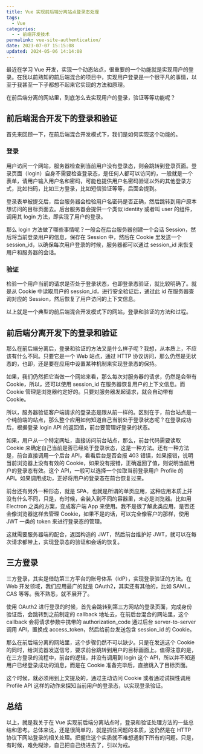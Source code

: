 ```yaml
---
title: Vue 实现前后端分离站点登录态处理
tags:
  - Vue
categories:
  - - 前端开发技术
permalink: vue-site-authentication/
date: 2023-07-07 15:15:08
updated: 2024-05-06 14:14:08
---
```

最近在学习 Vue 开发，实现一个动态站点，很重要的一个功能就是实现用户的登录。在我以前熟知的前后端混合的项目中，实现用户登录是一个很平凡的事情，以至于我甚至一下子都想不起来它实现的方法和原理。

在前后端分离的网站里，到底怎么去实现用户的登录，验证等等功能呢？

<!-- more -->

## 前后端混合开发下的登录和验证

首先来回顾一下，在前后端混合开发模式下，我们是如何实现这个功能的。

### 登录

用户访问一个网站，服务器检查到当前用户没有登录态，则会跳转到登录页面。登录页面（login）自身不需要检查登录态，是任何人都可以访问的，一般就是一个表单，请用户输入用户名和密码，可能也提供用户名密码验证以外的其他登录方式，比如扫码，比如三方登录，比如短信验证等等，后面会提到。

登录表单被提交后，后台服务器会检验用户名密码是否正确，然后跳转到用户原本想访问的目标页面去。后台服务器会提供一个类似 identity 或者叫 user 的组件，调用其 login 方法，即实现了用户的登录。

那么 login 方法做了哪些事情呢？一般会在后台服务器创建一个会话 Session，然后将当前登录用户的信息，保存在 Session 中，然后在 Cookie 里发送一个 session_id，以确保每次用户登录的时候，服务器都可以通过 session_id 来恢复用户和服务器的会话。

### 验证

检验一个用户当前的请求是否处于登录状态，也即登录态验证，就比较明确了。就是从 Cookie 中读取用户的 session_id，进行安全验证后，通过此 id 在服务器查询对应的 Session，然后恢复了用户访问的上下文信息。

以上就是一个典型的前后端混合开发模式下的网站，登录和验证的方法和过程。

## 前后端分离开发下的登录和验证

那么在前后端分离后，登录和验证的方法又是什么样子呢？我想，从本质上，不应该有什么不同。只要它是一个 Web 站点，通过 HTTP 协议访问，那么仍然是无状态的，也即，还是要在应用中设置某种机制来实现登录态的保持。

如果，我们仍然把它当做一个网站来看，那么每次对服务器的请求，仍然是会带有 Cookie，所以，还可以使用 session_id 在服务器恢复用户的上下文信息。而 Cookie 管理是浏览器约定好的。只要对服务器发起请求，就会自动带有 Cookie。

所以，服务器验证客户端请求的登录态是跟从前一样的。区别在于，前台站点是一个纯前端的站点，那么整个应用如何知道自己当前处于登录状态呢？在登录成功后，根据登录 login API 的返回值，前台要管理好登录的状态。

如果，用户从一个特定网址，直接访问前台站点，那么，前台代码需要读取 Cookie 来确定自己当前是否已经处于登录状态，这是一种方法。还有一种方法是，前台直接调用一个后台 API，看看后台是否会报 403 错误，如果报错，说明当前浏览器上没有有效的 Cookie，如果没有报错，正确返回了值，则说明当前用户的登录态有效。这个 API，一般可以选择一个拉取当前登录用户 Profile 的 API。如果调用成功，正好将用户的登录态在前台恢复过来。

前台还有另外一种形态，就是 SPA，也就是所谓的单页应用，这种应用本质上并没有什么不同，只是，有时候，会装入到不同的容器里，未必是浏览器。比如用 Electron 之类的方案，变成客户端 App 来使用。我不是很了解此类应用，是否还会像浏览器这样去管理 Cookie，如果不是的话，可以完全像客户的那样，使用 JWT 一类的 token 来进行登录态的管理。

这就需要服务器端的配合，返回构造的 JWT，然后前台维护好 JWT，就可以在每次请求都带上，实现登录态的验证和会话的恢复。

## 三方登录

三方登录，其实是借助第三方平台的账号体系（IdP），实现登录验证的方法。在 Web 开发领域，我们应用最广的就是 OAuth2，其实还有其他的，比如 SAML，CAS 等等。我不熟悉，就不展开了。

使用 OAuth2 进行登录的时候，首先会跳转到第三方网站的登录页面，完成身份验证后，会跳转到之前制定的 callback 地址去，在前后台混合的网站里，这个 callback 会将请求参数中携带的 authorization_code 通过后台 server-to-server 调用 API，置换成 access_token，然后给前台发送包含 session_id 的 Cookie。

那么在前后端分离的网站里，这个步骤仍然不可以缺少。只是在发送这个 Cookie 的同时，给浏览器发送信号，要求前台跳转到用户的目标画面上。值得注意的是，在三方登录的流程中，前台的逻辑，并没有调用到 login 这个 API，所以并不知道用户已经登录成功的消息，而是在 Cookie 准备完毕后，直接跳入了目标页面。

这个时候，就必须用到上文提及的，通过主动访问 Cookie 或者通过试探性调用 Profile API 这样的动作来探知当前用户的登录态，以实现登录验证。

## 总结

以上，就是我关于在 Vue 实现前后端分离站点时，登录和验证处理方法的一些总结和思考。总体来说，还是很简单的，就是抓住问题的本质，这仍然是在 HTTP 协议下网站登录的相关处理。把握住这个实质就不难想通剩下所有的问题。只是，有时候，难免糊涂，自己把自己绕进去了，引以为戒。
